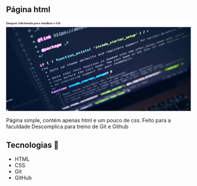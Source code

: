 ## Página html

<img src="./image/print-tela.png"></img>

<p>
  Página simple, contém apenas html e um pouco de css. Feito para a faculdade Descomplica para treino de Git e Github
</p>

## Tecnologias 🚀
- HTML
- CSS
- Git 
- GitHub